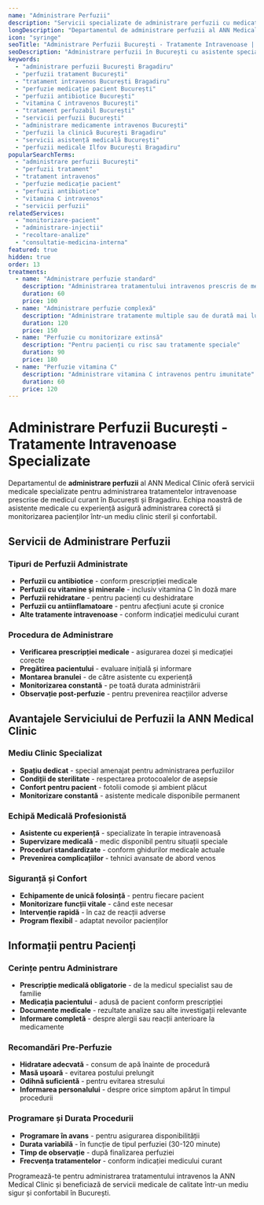 ```yaml
---
name: "Administrare Perfuzii"
description: "Servicii specializate de administrare perfuzii cu medicația pacientului, într-un mediu clinic sigur și confortabil"
longDescription: "Departamentul de administrare perfuzii al ANN Medical Clinic oferă servicii medicale specializate pentru administrarea tratamentelor intravenoase prescrise de medicul curant. Asistentele noastre cu experiență asigură administrarea corectă și monitorizarea pacienților într-un mediu clinic steril și confortabil."
icon: "syringe"
seoTitle: "Administrare Perfuzii București - Tratamente Intravenoase | ANN Medical Clinic"
seoDescription: "Administrare perfuzii în București cu asistente specializate. Tratamente intravenoase cu medicația pacientului într-un mediu clinic sigur. ANN Medical Clinic Bragadiru."
keywords:
  - "administrare perfuzii București Bragadiru"
  - "perfuzii tratament București"
  - "tratament intravenos București Bragadiru"
  - "perfuzie medicație pacient București"
  - "perfuzii antibiotice București"
  - "vitamina C intravenos București"
  - "tratament perfuzabil București"
  - "servicii perfuzii București"
  - "administrare medicamente intravenos București"
  - "perfuzii la clinică București Bragadiru"
  - "servicii asistență medicală București"
  - "perfuzii medicale Ilfov București Bragadiru"
popularSearchTerms:
  - "administrare perfuzii București"
  - "perfuzii tratament"
  - "tratament intravenos"
  - "perfuzie medicație pacient"
  - "perfuzii antibiotice"
  - "vitamina C intravenos"
  - "servicii perfuzii"
relatedServices:
  - "monitorizare-pacient"
  - "administrare-injectii"
  - "recoltare-analize"
  - "consultatie-medicina-interna"
featured: true
hidden: true
order: 13
treatments:
  - name: "Administrare perfuzie standard"
    description: "Administrarea tratamentului intravenos prescris de medicul curant"
    duration: 60
    price: 100
  - name: "Administrare perfuzie complexă"
    description: "Administrare tratamente multiple sau de durată mai lungă"
    duration: 120
    price: 150
  - name: "Perfuzie cu monitorizare extinsă"
    description: "Pentru pacienți cu risc sau tratamente speciale"
    duration: 90
    price: 180
  - name: "Perfuzie vitamina C"
    description: "Administrare vitamina C intravenos pentru imunitate"
    duration: 60
    price: 120
---
```


# Administrare Perfuzii București - Tratamente Intravenoase Specializate

Departamentul de **administrare perfuzii** al ANN Medical Clinic oferă servicii medicale specializate pentru administrarea tratamentelor intravenoase prescrise de medicul curant în București și Bragadiru. Echipa noastră de asistente medicale cu experiență asigură administrarea corectă și monitorizarea pacienților într-un mediu clinic steril și confortabil.

## Servicii de Administrare Perfuzii

### Tipuri de Perfuzii Administrate

- **Perfuzii cu antibiotice** - conform prescripției medicale
- **Perfuzii cu vitamine și minerale** - inclusiv vitamina C în doză mare
- **Perfuzii rehidratare** - pentru pacienți cu deshidratare
- **Perfuzii cu antiinflamatoare** - pentru afecțiuni acute și cronice
- **Alte tratamente intravenoase** - conform indicației medicului curant

### Procedura de Administrare

- **Verificarea prescripției medicale** - asigurarea dozei și medicației corecte
- **Pregătirea pacientului** - evaluare inițială și informare
- **Montarea branulei** - de către asistente cu experiență
- **Monitorizarea constantă** - pe toată durata administrării
- **Observație post-perfuzie** - pentru prevenirea reacțiilor adverse

## Avantajele Serviciului de Perfuzii la ANN Medical Clinic

### Mediu Clinic Specializat

- **Spațiu dedicat** - special amenajat pentru administrarea perfuziilor
- **Condiții de sterilitate** - respectarea protocoalelor de asepsie
- **Confort pentru pacient** - fotolii comode și ambient plăcut
- **Monitorizare constantă** - asistente medicale disponibile permanent

### Echipă Medicală Profesionistă

- **Asistente cu experiență** - specializate în terapie intravenoasă
- **Supervizare medicală** - medic disponibil pentru situații speciale
- **Proceduri standardizate** - conform ghidurilor medicale actuale
- **Prevenirea complicațiilor** - tehnici avansate de abord venos

### Siguranță și Confort

- **Echipamente de unică folosință** - pentru fiecare pacient
- **Monitorizare funcții vitale** - când este necesar
- **Intervenție rapidă** - în caz de reacții adverse
- **Program flexibil** - adaptat nevoilor pacienților

## Informații pentru Pacienți

### Cerințe pentru Administrare

- **Prescripție medicală obligatorie** - de la medicul specialist sau de familie
- **Medicația pacientului** - adusă de pacient conform prescripției
- **Documente medicale** - rezultate analize sau alte investigații relevante
- **Informare completă** - despre alergii sau reacții anterioare la medicamente

### Recomandări Pre-Perfuzie

- **Hidratare adecvată** - consum de apă înainte de procedură
- **Masă ușoară** - evitarea postului prelungit
- **Odihnă suficientă** - pentru evitarea stresului
- **Informarea personalului** - despre orice simptom apărut în timpul procedurii

### Programare și Durata Procedurii

- **Programare în avans** - pentru asigurarea disponibilității
- **Durata variabilă** - în funcție de tipul perfuziei (30-120 minute)
- **Timp de observație** - după finalizarea perfuziei
- **Frecvența tratamentelor** - conform indicației medicului curant

Programează-te pentru administrarea tratamentului intravenos la ANN Medical Clinic și beneficiază de servicii medicale de calitate într-un mediu sigur și confortabil în București.
